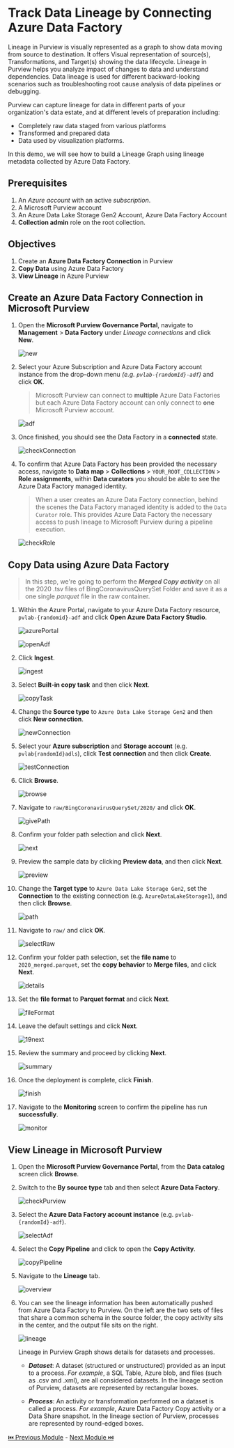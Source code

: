 # Track Data Lineage by Connecting Azure Data Factory

Lineage in Purview is visually represented as a graph to show data moving from source to destination. 
It offers Visual representation of source(s), Transformations, and Target(s) showing the data lifecycle. 
Lineage in Purview helps you analyze impact of changes to data and understand dependencies. 
Data lineage is used for different backward-looking scenarios such as troubleshooting root cause analysis of data pipelines or debugging.

Purview can capture lineage for data in different parts of your organization's data estate, and at different levels of preparation including:

-	Completely raw data staged from various platforms
-	Transformed and prepared data
-	Data used by visualization platforms.

In this demo, we will see how to build a Lineage Graph using lineage metadata collected by Azure Data Factory. 

## Prerequisites

1.	An *Azure account* with an active *subscription*.
2.	A Microsoft Purview account
3.	An Azure Data Lake Storage Gen2 Account, Azure Data Factory Account 
4.	**Collection admin** role on the root collection.

## Objectives

1.	Create an **Azure Data Factory Connection** in Purview
2.	**Copy Data** using Azure Data Factory 
3.	**View Lineage** in Azure Purview

## Create an Azure Data Factory Connection in Microsoft Purview

1. Open the **Microsoft Purview Governance Portal**, navigate to **Management** > **Data Factory** under *Lineage connections* and click **New**.

    ![new](./assets/8-1_new.jpg "new")

2. Select your Azure Subscription and Azure Data Factory account instance from the drop-down menu *(e.g. `pvlab-{randomId}-adf`)* and click **OK**.

    > Microsoft Purview can connect to **multiple** Azure Data Factories but each Azure Data Factory account can only connect to **one** Microsoft Purview account.

    ![adf](./assets/8-2_adf.jpg "adf")

3. Once finished, you should see the Data Factory in a **connected** state.

    ![checkConnection](./assets/8-3_check_connection.jpg "check connection")

4. To confirm that Azure Data Factory has been provided the necessary access, navigate to **Data map** > **Collections** > `YOUR_ROOT_COLLECTION` > **Role assignments**, within **Data curators** you should be able to see the Azure Data Factory managed identity.

    > When a user creates an Azure Data Factory connection, behind the scenes the Data Factory managed identity is added to the `Data Curator` role. This provides Azure Data Factory the necessary access to push lineage to Microsoft Purview during a pipeline execution.

    ![checkRole](./assets/8-4_check_role.jpg "check role")

## Copy Data using Azure Data Factory

> In this step, we're going to perform the **_Merged Copy activity_** on all the 2020 .tsv files of BingCoronavirusQuerySet Folder and save it as a one single *parquet* file in the raw container.

1. Within the Azure Portal, navigate to your Azure Data Factory resource, ``pvlab-{randomid}-adf`` and click **Open Azure Data Factory Studio**.

    ![azurePortal](./assets/8-5_azure_portal.jpg "azure portal")

    ![openAdf](./assets/8-6_open_adf.jpg "open adf")

2. Click **Ingest**.
    
    ![ingest](./assets/8-7_ingest.jpg "ingest")

3. Select **Built-in copy task** and then click **Next**.

    ![copyTask](./assets/8-8_copy_task.jpg "copy task")

4. Change the **Source type** to `Azure Data Lake Storage Gen2` and then click **New connection**.

    ![newConnection](./assets/8-9_new_connection.jpg "new connection")

5. Select your **Azure subscription** and **Storage account** (e.g. `pvlab{randomId}adls`), click **Test connection** and then click **Create**.

    ![testConnection](./assets/8-10_test_connection.jpg "test connection")

6. Click **Browse**.

    ![browse](./assets/8-11_browse.jpg "browse")

7. Navigate to `raw/BingCoronavirusQuerySet/2020/` and click **OK**.

    ![givePath](./assets/8-12_give_path.jpg "give path")

8. Confirm your folder path selection and click **Next**.

    ![next](./assets/8-13_next.jpg "next")

9. Preview the sample data by clicking **Preview data**, and then click **Next**.

    ![preview](./assets/8-14_preview.jpg "preview")

10. Change the **Target type** to `Azure Data Lake Storage Gen2`, set the **Connection** to the existing connection (e.g. `AzureDataLakeStorage1`), and then click **Browse**.

    ![path](./assets/8-15_path.jpg "path")

11. Navigate to `raw/` and click **OK**.

    ![selectRaw](./assets/8-16_select_raw.jpg "select raw")

12. Confirm your folder path selection, set the **file name** to `2020_merged.parquet`, set the **copy behavior** to **Merge files**, and click **Next**.

    ![details](./assets/8-17_details.jpg "details")

13. Set the **file format** to **Parquet format** and click **Next**.

    ![fileFormat](./assets/8-18_file_format.jpg "file format")

14. Leave the default settings and click **Next**.

    ![19next](./assets/8-19_next.jpg "19next")

15. Review the summary and proceed by clicking **Next**.

    ![summary](./assets/8-20_summary.jpg "summary")

16. Once the deployment is complete, click **Finish**.

    ![finish](./assets/8-21_finish.jpg "finish")

17. Navigate to the **Monitoring** screen to confirm the pipeline has run **successfully**.

    ![monitor](./assets/8-22_Monitor.jpg "monitor")

## View Lineage in Microsoft Purview

1. Open the **Microsoft Purview Governance Portal**, from the **Data catalog** screen click **Browse**.

2. Switch to the **By source type** tab and then select **Azure Data Factory**.

    ![checkPurview](./assets/8-23_check_purview.jpg "check purview")

3. Select the **Azure Data Factory account instance** (e.g. `pvlab-{randomId}-adf`).

    ![selectAdf](./assets/8-24_select_adf.jpg "select adf")

4. Select the **Copy Pipeline** and click to open the **Copy Activity**.

    ![copyPipeline](./assets/8-25_copy_pipeline.jpg "copy pipeline")

5. Navigate to the **Lineage** tab.

    ![overview](./assets/8-26_overview.jpg "overview")

6. You can see the lineage information has been automatically pushed from Azure Data Factory to Purview. On the left are the two sets of files that share a common schema in the source folder, the copy activity sits in the center, and the output file sits on the right.

    ![lineage](./assets/8-27_lineage.jpg "lineage")
    
    Lineage in Purview Graph shows details for datasets and processes. 
    
      - **_Dataset_**: A dataset (structured or unstructured) provided as an input to a process. 
        _For example_, a SQL Table, Azure blob, and files (such as .csv and .xml), are all considered datasets. In the lineage section of Purview, datasets are represented by rectangular boxes.
      
      - **_Process_**: An activity or transformation performed on a dataset is called a process. 
        _For example_, Azure Data Factory Copy activity or a Data Share snapshot. In the lineage section of Purview, processes are represented by round-edged boxes.

[ ⏮️ Previous Module](../04_create-classification-rule-and-scan-rule-set/documentation.md) - [Next Module ⏭️](../06_view-data-insights/documentation.md)
